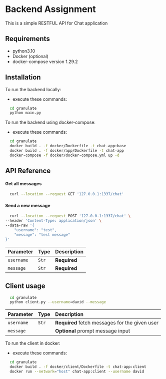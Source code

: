 # Backend Assignment

This is a simple RESTFUL API for Chat application

## Requirements
- python3.10
- Docker (optional)
- docker-compose version 1.29.2

## Installation

To run the backend locally:

- execute these commands: 

```bash
  cd granulate
  python main.py
```

To run the backend using docker-compose:
- execute these commands: 

```bash
  cd granulate
  docker build . -f docker/Dockerfile -t chat-app:base
  docker build . -f docker/app/Dockerfile -t chat-app
  docker-compose -f docker/docker-compose.yml up -d
```


## API Reference

#### Get all messages

```bash
  curl --location --request GET '127.0.0.1:1337/chat'
```

#### Send a new message

```bash
  curl --location --request POST '127.0.0.1:1337/chat' \
--header 'Content-Type: application/json' \
--data-raw '{
    "username": "test",
    "message": "test message"
}'
```

| Parameter | Type     | Description                |
| :-------- | :------- | :------------------------- |
| `username` | `Str` | **Required** |
| `message` | `Str` | **Required** |


## Client usage

```bash
  cd granulate
  python client.py --username=david --message
```
| Parameter | Type     | Description                |
| :-------- | :------- | :------------------------- |
| `username` | `Str` | **Required** fetch messages for the given user|
| `message` |  | **Optional** prompt message input |

To run the client in docker:
- execute these commands: 

```bash
  cd granulate
  docker build . -f docker/client/Dockerfile -t chat-app:client
  docker run --network="host" chat-app:client --username david
```